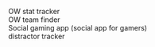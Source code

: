 OW stat tracker <br />
OW team finder <br />
Social gaming app (social app for gamers) <br />
distractor tracker <br />
